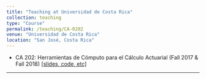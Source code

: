 ```yaml
---
title: "Teaching at Universidad de Costa Rica"
collection: teaching
type: "Course"
permalink: /teaching/CA-0202
venue: "Universidad de Costa Rica"
location: "San José, Costa Rica"
---
```


* CA 202: Herramientas de Cómputo para el Cálculo Actuarial (Fall 2017 & Fall 2018) <a href="https://github.com/jels-95/CA0202_2_2017">[slides, code, etc]</a><br>
<hr>
